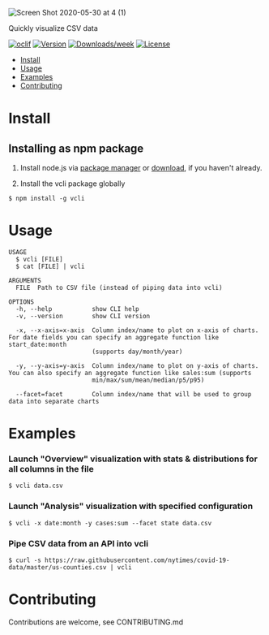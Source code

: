 ![Screen Shot 2020-05-30 at 4 (1)](https://user-images.githubusercontent.com/875591/83340893-51d41580-a292-11ea-8e17-7073c447b997.jpg)

Quickly visualize CSV data

[![oclif](https://img.shields.io/badge/cli-oclif-brightgreen.svg)](https://oclif.io)
[![Version](https://img.shields.io/npm/v/vcli.svg)](https://npmjs.org/package/vcli)
[![Downloads/week](https://img.shields.io/npm/dw/vcli.svg)](https://npmjs.org/package/vcli)
[![License](https://img.shields.io/npm/l/vcli.svg)](https://github.com/schnerd/vcli/blob/master/package.json)

* [Install](#install)
* [Usage](#usage)
* [Examples](#examples)
* [Contributing](#contributing)

# Install

## Installing as npm package

1. Install node.js via [package manager](https://nodejs.org/en/download/package-manager/#macos) or [download](https://nodejs.org/en/download/), if you haven't already.

2. Install the vcli package globally

```sh-session
$ npm install -g vcli
```

# Usage

```sh-session
USAGE
  $ vcli [FILE]
  $ cat [FILE] | vcli

ARGUMENTS
  FILE  Path to CSV file (instead of piping data into vcli)

OPTIONS
  -h, --help           show CLI help
  -v, --version        show CLI version

  -x, --x-axis=x-axis  Column index/name to plot on x-axis of charts. For date fields you can specify an aggregate function like start_date:month
                       (supports day/month/year)

  -y, --y-axis=y-axis  Column index/name to plot on y-axis of charts. You can also specify an aggregate function like sales:sum (supports
                       min/max/sum/mean/median/p5/p95)

  --facet=facet        Column index/name that will be used to group data into separate charts
```

# Examples 

### Launch "Overview" visualization with stats & distributions for all columns in the file

```sh-session
$ vcli data.csv
```

### Launch "Analysis" visualization with specified configuration

```sh-session
$ vcli -x date:month -y cases:sum --facet state data.csv
```

### Pipe CSV data from an API into vcli

```sh-session
$ curl -s https://raw.githubusercontent.com/nytimes/covid-19-data/master/us-counties.csv | vcli
```

# Contributing

Contributions are welcome, see CONTRIBUTING.md
